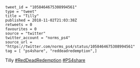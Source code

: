 ```
tweet_id = "1058464675308994561"
type = "tweet"
title = "Tilly"
published = 2018-11-02T21:03:38Z
retweets = 0
favourites = 0
source = "twitter"
twitter_account = "norms_ps4"
source_url = "https://twitter.com/norms_ps4/status/1058464675308994561"
tag = [ "ps4share", "reddeadredemption",]
```

Tilly [#RedDeadRedemption](/tags/reddeadredemption/) [#PS4share](/tags/ps4share/)

<p class='image'><img src='http://mnf.m17s.net/2018/11/02/DrBsAxnWkAEQ6eE.jpg' alt=''></p>

